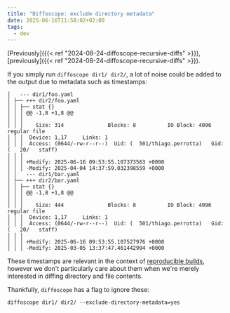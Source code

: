 ```yaml
---
title: "Diffoscope: exclude directory metadata"
date: 2025-06-16T11:58:02+02:00
tags:
  - dev
---
```


[Previously]({{< ref "2024-08-24-diffoscope-recursive-diffs" >}}),
[previously]({{< ref "2024-08-24-diffoscope-recursive-diffs" >}}).

If you simply run `diffoscope dir1/ dir2/`, a lot of noise could be added to the
output due to metadata such as timestamps:

```
│   --- dir1/foo.yaml
│ ├── +++ dir2/foo.yaml
│ │ ├── stat {}
│ │ │ @@ -1,8 +1,8 @@
│ │ │
│ │ │    Size: 314              Blocks: 8          IO Block: 4096   regular file
│ │ │  Device: 1,17     Links: 1
│ │ │  Access: (0644/-rw-r--r--)  Uid: (  501/thiago.perrotta)   Gid: (   20/   staff)
│ │ │
│ │ │ +Modify: 2025-06-16 09:53:55.107373563 +0000
│ │ │ -Modify: 2025-04-04 14:37:59.032398559 +0000
│ │   --- dir1/bar.yaml
│ ├── +++ dir2/bar.yaml
│ │ ├── stat {}
│ │ │ @@ -1,8 +1,8 @@
│ │ │
│ │ │    Size: 444              Blocks: 8          IO Block: 4096   regular file
│ │ │  Device: 1,17     Links: 1
│ │ │  Access: (0644/-rw-r--r--)  Uid: (  501/thiago.perrotta)   Gid: (   20/   staff)
│ │ │
│ │ │ +Modify: 2025-06-16 09:53:55.107527976 +0000
│ │ │ -Modify: 2025-03-05 13:37:47.461442994 +0000
```

These timestamps are relevant in the context of [reproducible
builds](https://reproducible-builds.org/), however we don't particularly care
about them when we're merely interested in diffing directory and file contents.

Thankfully, `diffoscope` has a flag to ignore these:

```shell
diffoscope dir1/ dir2/ --exclude-directory-metadata=yes
```
